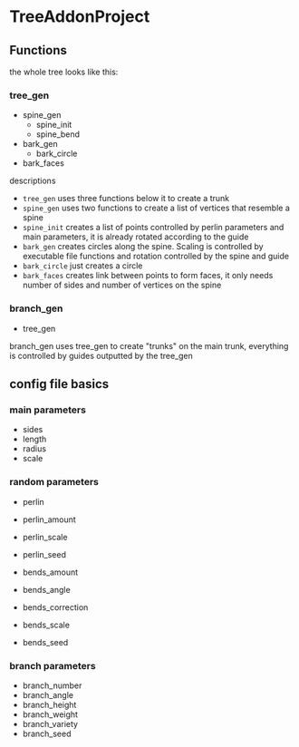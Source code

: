 # TreeAddonProject

## Functions

the whole tree looks like this:

### tree_gen

- spine_gen
  - spine_init
  - spine_bend
- bark_gen
  - bark_circle
- bark_faces

descriptions

- `tree_gen` uses three functions below it to create a trunk
- `spine_gen` uses two functions to create a list of vertices that resemble a spine
- `spine_init` creates a list of points controlled by perlin parameters and main parameters, it is already rotated according to the guide
- `bark_gen` creates circles along the spine. Scaling is controlled by executable file functions and rotation controlled by the spine and guide
- `bark_circle` just creates a circle
- `bark_faces` creates link between points to form faces, it only needs number of sides and number of vertices on the spine

### branch_gen

- tree_gen

branch_gen uses tree_gen to create "trunks" on the main trunk, everything is controlled by guides outputted by the tree_gen

## config file basics

### main parameters

- sides
- length
- radius
- scale

### random parameters

- perlin
- perlin_amount
- perlin_scale
- perlin_seed

- bends_amount
- bends_angle
- bends_correction
- bends_scale
- bends_seed

### branch parameters

- branch_number
- branch_angle
- branch_height
- branch_weight
- branch_variety
- branch_seed
